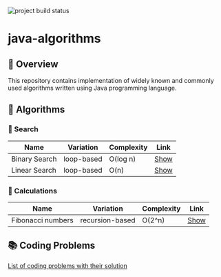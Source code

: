 ![project build status](https://github.com/anverbogatov/java-algorithms/actions/workflows/maven.yml/badge.svg)

# java-algorithms

## 🦅 Overview
This repository contains implementation of widely known and commonly used algorithms written using Java programming language.

## 📒 Algorithms

### 🔎 Search
| Name | Variation| Complexity | Link |
|------|----------|------------|------|
| Binary Search | loop-based | O(log n) | [Show](https://github.com/anverbogatov/java-algorithms/blob/3cdac6ad6f99c53ec0e109dacce00eecb51fc66f/src/main/java/com/anverbogatov/algorithms/search/BinarySearch.java#L19) |
| Linear Search | loop-based | O(n) | [Show](https://github.com/anverbogatov/java-algorithms/blob/96c7bb928b065db346888ac8096cebf6b9067844/src/main/java/com/anverbogatov/algorithms/search/LinearSearch.java#L18) |

### 🧮 Calculations
| Name | Variation| Complexity | Link |
|------|----------|------------|------|
| Fibonacci numbers | recursion-based | O(2^n) | [Show](https://github.com/anverbogatov/java-algorithms/blob/04a46c302c9c49bfdeb4572c5623651ae88059a8/src/main/java/com/anverbogatov/algorithms/calculations/FibonacciNumbers.java#L13) |

## 📚 Coding Problems
[List of coding problems with their solution](https://github.com/anverbogatov/java-algorithms/tree/main/src/main/java/com/anverbogatov/algorithms/tasks)
